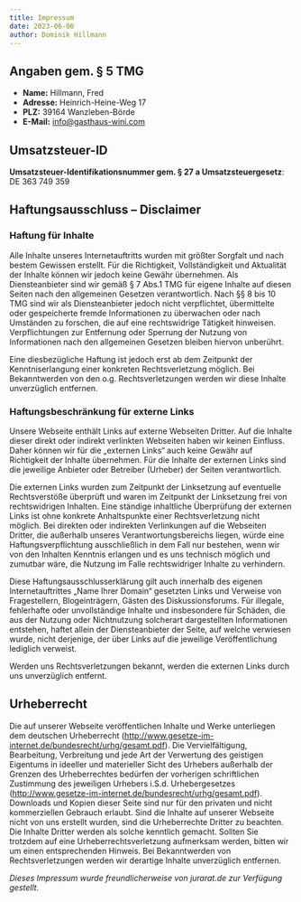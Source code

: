 ```yaml
---
title: Impressum
date: 2023-06-06
author: Dominik Hillmann
---
```


## Angaben gem. § 5 TMG

- **Name:** Hillmann, Fred
- **Adresse:** Heinrich-Heine-Weg 17
- **PLZ:** 39164 Wanzleben-Börde
- **E-Mail:** [info@gasthaus-wini.com](mailto:info@gasthaus-wini.com)

## Umsatzsteuer-ID

**Umsatzsteuer-Identifikationsnummer gem. § 27 a Umsatzsteuergesetz**: DE 363 749 359

## Haftungsausschluss – Disclaimer

### Haftung für Inhalte

Alle Inhalte unseres Internetauftritts wurden mit größter Sorgfalt und nach bestem Gewissen erstellt.
Für die Richtigkeit, Vollständigkeit und Aktualität der Inhalte können wir jedoch keine Gewähr übernehmen.
Als Diensteanbieter sind wir gemäß § 7 Abs.1 TMG für eigene Inhalte auf diesen Seiten nach den allgemeinen Gesetzen
verantwortlich.
Nach §§ 8 bis 10 TMG sind wir als Diensteanbieter jedoch nicht verpflichtet, übermittelte oder gespeicherte fremde
Informationen zu überwachen oder nach Umständen zu forschen, die auf eine rechtswidrige Tätigkeit hinweisen.
Verpflichtungen zur Entfernung oder Sperrung der Nutzung von Informationen nach den allgemeinen Gesetzen bleiben hiervon
unberührt.

Eine diesbezügliche Haftung ist jedoch erst ab dem Zeitpunkt der Kenntniserlangung einer konkreten Rechtsverletzung
möglich.
Bei Bekanntwerden von den o.g. Rechtsverletzungen werden wir diese Inhalte unverzüglich entfernen.

### Haftungsbeschränkung für externe Links

Unsere Webseite enthält Links auf externe Webseiten Dritter. Auf die Inhalte dieser direkt oder indirekt verlinkten
Webseiten haben wir keinen Einfluss. Daher können wir für die „externen Links“ auch keine Gewähr auf Richtigkeit der
Inhalte übernehmen.
Für die Inhalte der externen Links sind die jeweilige Anbieter oder Betreiber (Urheber) der Seiten verantwortlich.

Die externen Links wurden zum Zeitpunkt der Linksetzung auf eventuelle Rechtsverstöße überprüft und waren im Zeitpunkt
der Linksetzung frei von rechtswidrigen Inhalten.
Eine ständige inhaltliche Überprüfung der externen Links ist ohne konkrete Anhaltspunkte einer Rechtsverletzung nicht
möglich.
Bei direkten oder indirekten Verlinkungen auf die Webseiten Dritter, die außerhalb unseres Verantwortungsbereichs
liegen, würde eine Haftungsverpflichtung ausschließlich in dem Fall nur bestehen, wenn wir von den Inhalten Kenntnis
erlangen und es uns technisch möglich und zumutbar wäre, die Nutzung im Falle rechtswidriger Inhalte zu verhindern.

Diese Haftungsausschlusserklärung gilt auch innerhalb des eigenen Internetauftrittes „Name Ihrer Domain“ gesetzten Links
und Verweise von Fragestellern, Blogeinträgern, Gästen des Diskussionsforums.
Für illegale, fehlerhafte oder unvollständige Inhalte und insbesondere für Schäden, die aus der Nutzung oder
Nichtnutzung solcherart dargestellten Informationen entstehen, haftet allein der Diensteanbieter der Seite, auf welche
verwiesen wurde, nicht derjenige, der über Links auf die jeweilige Veröffentlichung lediglich verweist.

Werden uns Rechtsverletzungen bekannt, werden die externen Links durch uns unverzüglich entfernt.

## Urheberrecht

Die auf unserer Webseite veröffentlichen Inhalte und Werke unterliegen dem deutschen Urheberrecht
(http://www.gesetze-im-internet.de/bundesrecht/urhg/gesamt.pdf).
Die Vervielfältigung, Bearbeitung, Verbreitung und jede Art der Verwertung des geistigen Eigentums in ideeller und
materieller Sicht des Urhebers außerhalb der Grenzen des Urheberrechtes bedürfen der vorherigen schriftlichen Zustimmung
des jeweiligen Urhebers i.S.d. Urhebergesetzes (http://www.gesetze-im-internet.de/bundesrecht/urhg/gesamt.pdf).
Downloads und Kopien dieser Seite sind nur für den privaten und nicht kommerziellen Gebrauch erlaubt.
Sind die Inhalte auf unserer Webseite nicht von uns erstellt wurden, sind die Urheberrechte Dritter zu beachten.
Die Inhalte Dritter werden als solche kenntlich gemacht.
Sollten Sie trotzdem auf eine Urheberrechtsverletzung aufmerksam werden, bitten wir um einen entsprechenden Hinweis.
Bei Bekanntwerden von Rechtsverletzungen werden wir derartige Inhalte unverzüglich entfernen.

*Dieses Impressum wurde freundlicherweise von jurarat.de zur Verfügung gestellt.*
